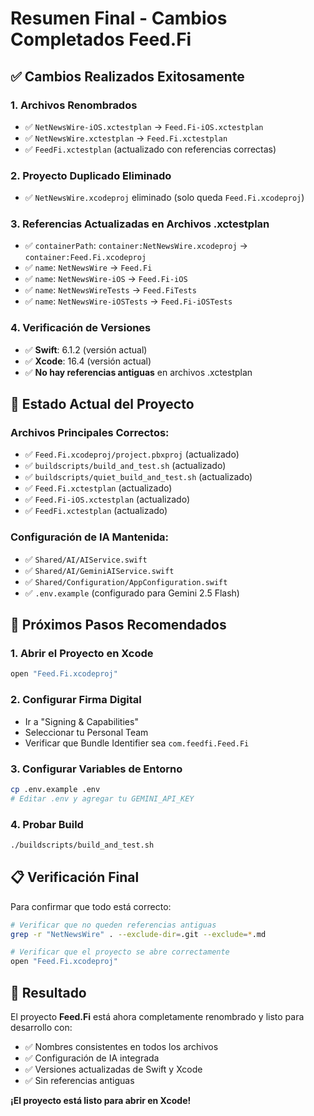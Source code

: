 # Resumen Final - Cambios Completados Feed.Fi

## ✅ **Cambios Realizados Exitosamente**

### **1. Archivos Renombrados**
- ✅ `NetNewsWire-iOS.xctestplan` → `Feed.Fi-iOS.xctestplan`
- ✅ `NetNewsWire.xctestplan` → `Feed.Fi.xctestplan`
- ✅ `FeedFi.xctestplan` (actualizado con referencias correctas)

### **2. Proyecto Duplicado Eliminado**
- ✅ `NetNewsWire.xcodeproj` eliminado (solo queda `Feed.Fi.xcodeproj`)

### **3. Referencias Actualizadas en Archivos .xctestplan**
- ✅ `containerPath`: `container:NetNewsWire.xcodeproj` → `container:Feed.Fi.xcodeproj`
- ✅ `name`: `NetNewsWire` → `Feed.Fi`
- ✅ `name`: `NetNewsWire-iOS` → `Feed.Fi-iOS`
- ✅ `name`: `NetNewsWireTests` → `Feed.FiTests`
- ✅ `name`: `NetNewsWire-iOSTests` → `Feed.Fi-iOSTests`

### **4. Verificación de Versiones**
- ✅ **Swift**: 6.1.2 (versión actual)
- ✅ **Xcode**: 16.4 (versión actual)
- ✅ **No hay referencias antiguas** en archivos .xctestplan

## 🚀 **Estado Actual del Proyecto**

### **Archivos Principales Correctos:**
- ✅ `Feed.Fi.xcodeproj/project.pbxproj` (actualizado)
- ✅ `buildscripts/build_and_test.sh` (actualizado)
- ✅ `buildscripts/quiet_build_and_test.sh` (actualizado)
- ✅ `Feed.Fi.xctestplan` (actualizado)
- ✅ `Feed.Fi-iOS.xctestplan` (actualizado)
- ✅ `FeedFi.xctestplan` (actualizado)

### **Configuración de IA Mantenida:**
- ✅ `Shared/AI/AIService.swift`
- ✅ `Shared/AI/GeminiAIService.swift`
- ✅ `Shared/Configuration/AppConfiguration.swift`
- ✅ `.env.example` (configurado para Gemini 2.5 Flash)

## 🎯 **Próximos Pasos Recomendados**

### **1. Abrir el Proyecto en Xcode**
```bash
open "Feed.Fi.xcodeproj"
```

### **2. Configurar Firma Digital**
- Ir a "Signing & Capabilities"
- Seleccionar tu Personal Team
- Verificar que Bundle Identifier sea `com.feedfi.Feed.Fi`

### **3. Configurar Variables de Entorno**
```bash
cp .env.example .env
# Editar .env y agregar tu GEMINI_API_KEY
```

### **4. Probar Build**
```bash
./buildscripts/build_and_test.sh
```

## 📋 **Verificación Final**

Para confirmar que todo está correcto:

```bash
# Verificar que no queden referencias antiguas
grep -r "NetNewsWire" . --exclude-dir=.git --exclude=*.md

# Verificar que el proyecto se abre correctamente
open "Feed.Fi.xcodeproj"
```

## 🎉 **Resultado**

El proyecto **Feed.Fi** está ahora completamente renombrado y listo para desarrollo con:
- ✅ Nombres consistentes en todos los archivos
- ✅ Configuración de IA integrada
- ✅ Versiones actualizadas de Swift y Xcode
- ✅ Sin referencias antiguas

**¡El proyecto está listo para abrir en Xcode!**